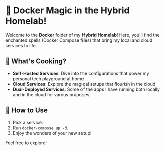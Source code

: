 # 🐳 Docker Magic in the Hybrid Homelab!

Welcome to the **Docker** folder of my **Hybrid Homelab**! Here, you'll find the enchanted spells (Docker Compose files) that bring my local and cloud services to life. 

## 🌟 What's Cooking?
- **Self-Hosted Services**: Dive into the configurations that power my personal tech playground at home
- **Cloud Services**: Explore the magical setups that flourish in the cloud
- **Dual-Deployed Services**: Some of the apps I have running both locally and in the cloud for varous pruposes

## 🚀 How to Use
1. Pick a service.
2. Run `docker-compose up -d`.
3. Enjoy the wonders of your new setup!

Feel free to explore!
